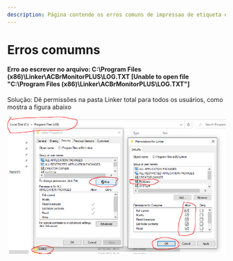 ```yaml
---
description: Página contendo os erros comuns de impressao de etiqueta e suas soluções
---
```


# Erros comumns



#### Erro ao escrever no arquivo: C:\Program Files (x86)\Linker\ACBrMonitorPLUS\LOG.TXT \[Unable to open file "C:\Program Files (x86)\Linker\ACBrMonitorPLUS\LOG.TXT"]

Solução: Dê permissões na pasta Linker total para todos os usuários, como mostra a figura abaixo

![](<../../../../../.gitbook/assets/image (173).png>)
